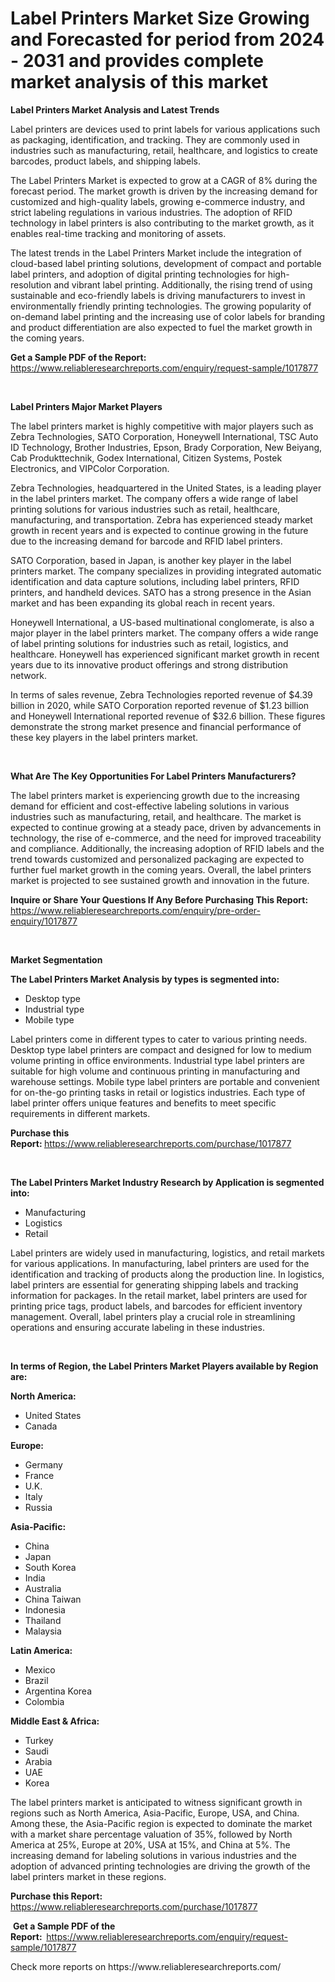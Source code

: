 <p><h1>Label Printers Market Size Growing and Forecasted for period from 2024 - 2031 and provides complete market analysis of this market</h1></p><p><strong>Label Printers Market Analysis and Latest Trends</strong></p>
<p><p>Label printers are devices used to print labels for various applications such as packaging, identification, and tracking. They are commonly used in industries such as manufacturing, retail, healthcare, and logistics to create barcodes, product labels, and shipping labels.</p><p>The Label Printers Market is expected to grow at a CAGR of 8% during the forecast period. The market growth is driven by the increasing demand for customized and high-quality labels, growing e-commerce industry, and strict labeling regulations in various industries. The adoption of RFID technology in label printers is also contributing to the market growth, as it enables real-time tracking and monitoring of assets.</p><p>The latest trends in the Label Printers Market include the integration of cloud-based label printing solutions, development of compact and portable label printers, and adoption of digital printing technologies for high-resolution and vibrant label printing. Additionally, the rising trend of using sustainable and eco-friendly labels is driving manufacturers to invest in environmentally friendly printing technologies. The growing popularity of on-demand label printing and the increasing use of color labels for branding and product differentiation are also expected to fuel the market growth in the coming years.</p></p>
<p><strong>Get a Sample PDF of the Report:&nbsp;</strong> <a href="https://www.reliableresearchreports.com/enquiry/request-sample/1017877">https://www.reliableresearchreports.com/enquiry/request-sample/1017877</a></p>
<p>&nbsp;</p>
<p><strong>Label Printers Major Market Players</strong></p>
<p><p>The label printers market is highly competitive with major players such as Zebra Technologies, SATO Corporation, Honeywell International, TSC Auto ID Technology, Brother Industries, Epson, Brady Corporation, New Beiyang, Cab Produkttechnik, Godex International, Citizen Systems, Postek Electronics, and VIPColor Corporation.</p><p>Zebra Technologies, headquartered in the United States, is a leading player in the label printers market. The company offers a wide range of label printing solutions for various industries such as retail, healthcare, manufacturing, and transportation. Zebra has experienced steady market growth in recent years and is expected to continue growing in the future due to the increasing demand for barcode and RFID label printers.</p><p>SATO Corporation, based in Japan, is another key player in the label printers market. The company specializes in providing integrated automatic identification and data capture solutions, including label printers, RFID printers, and handheld devices. SATO has a strong presence in the Asian market and has been expanding its global reach in recent years.</p><p>Honeywell International, a US-based multinational conglomerate, is also a major player in the label printers market. The company offers a wide range of label printing solutions for industries such as retail, logistics, and healthcare. Honeywell has experienced significant market growth in recent years due to its innovative product offerings and strong distribution network.</p><p>In terms of sales revenue, Zebra Technologies reported revenue of $4.39 billion in 2020, while SATO Corporation reported revenue of $1.23 billion and Honeywell International reported revenue of $32.6 billion. These figures demonstrate the strong market presence and financial performance of these key players in the label printers market.</p></p>
<p>&nbsp;</p>
<p><strong>What Are The Key Opportunities For Label Printers Manufacturers?</strong></p>
<p><p>The label printers market is experiencing growth due to the increasing demand for efficient and cost-effective labeling solutions in various industries such as manufacturing, retail, and healthcare. The market is expected to continue growing at a steady pace, driven by advancements in technology, the rise of e-commerce, and the need for improved traceability and compliance. Additionally, the increasing adoption of RFID labels and the trend towards customized and personalized packaging are expected to further fuel market growth in the coming years. Overall, the label printers market is projected to see sustained growth and innovation in the future.</p></p>
<p><strong>Inquire or Share Your Questions If Any Before Purchasing This Report:</strong> <a href="https://www.reliableresearchreports.com/enquiry/pre-order-enquiry/1017877">https://www.reliableresearchreports.com/enquiry/pre-order-enquiry/1017877</a></p>
<p>&nbsp;</p>
<p><strong>Market Segmentation</strong></p>
<p><strong>The Label Printers Market Analysis by types is segmented into:</strong></p>
<p><ul><li>Desktop type</li><li>Industrial type</li><li>Mobile type</li></ul></p>
<p><p>Label printers come in different types to cater to various printing needs. Desktop type label printers are compact and designed for low to medium volume printing in office environments. Industrial type label printers are suitable for high volume and continuous printing in manufacturing and warehouse settings. Mobile type label printers are portable and convenient for on-the-go printing tasks in retail or logistics industries. Each type of label printer offers unique features and benefits to meet specific requirements in different markets.</p></p>
<p><strong>Purchase this Report:&nbsp;</strong><a href="https://www.reliableresearchreports.com/purchase/1017877">https://www.reliableresearchreports.com/purchase/1017877</a></p>
<p>&nbsp;</p>
<p><strong>The Label Printers Market Industry Research by Application is segmented into:</strong></p>
<p><ul><li>Manufacturing</li><li>Logistics</li><li>Retail</li></ul></p>
<p><p>Label printers are widely used in manufacturing, logistics, and retail markets for various applications. In manufacturing, label printers are used for the identification and tracking of products along the production line. In logistics, label printers are essential for generating shipping labels and tracking information for packages. In the retail market, label printers are used for printing price tags, product labels, and barcodes for efficient inventory management. Overall, label printers play a crucial role in streamlining operations and ensuring accurate labeling in these industries.</p></p>
<p>&nbsp;</p>
<p><strong>In terms of Region, the Label Printers Market Players available by Region are:</strong></p>
<p>
    <p> <strong> North America: </strong>
        <ul>
            <li>United States</li>
            <li>Canada</li>
        </ul>
        </p> 
    <p> <strong> Europe: </strong>
        <ul>
            <li>Germany</li>
            <li>France</li>
            <li>U.K.</li>
            <li>Italy</li>
            <li>Russia</li>
        </ul>
        </p> 
    <p> <strong> Asia-Pacific: </strong>
        <ul>
            <li>China</li>
            <li>Japan</li>
            <li>South Korea</li>
            <li>India</li>
            <li>Australia</li>
            <li>China Taiwan</li>
            <li>Indonesia</li>
            <li>Thailand</li>
            <li>Malaysia</li>
        </ul>
        </p> 
    <p> <strong> Latin America: </strong>
        <ul>
            <li>Mexico</li>
            <li>Brazil</li>
            <li>Argentina Korea</li>
            <li>Colombia</li>
        </ul>
        </p> 
    <p> <strong> Middle East & Africa: </strong>
        <ul>
            <li>Turkey</li>
            <li>Saudi</li>
            <li>Arabia</li>
            <li>UAE</li>
            <li>Korea</li>
        </ul>
    </p>
    </p>
<p><p>The label printers market is anticipated to witness significant growth in regions such as North America, Asia-Pacific, Europe, USA, and China. Among these, the Asia-Pacific region is expected to dominate the market with a market share percentage valuation of 35%, followed by North America at 25%, Europe at 20%, USA at 15%, and China at 5%. The increasing demand for labeling solutions in various industries and the adoption of advanced printing technologies are driving the growth of the label printers market in these regions.</p></p>
<p><strong>Purchase this Report: </strong><a href="https://www.reliableresearchreports.com/purchase/1017877">https://www.reliableresearchreports.com/purchase/1017877</a></p>
<p>&nbsp;<strong>Get a Sample PDF of the Report:&nbsp;&nbsp;</strong><a href="https://www.reliableresearchreports.com/enquiry/request-sample/1017877">https://www.reliableresearchreports.com/enquiry/request-sample/1017877</a></p>
<p><strong></strong></p>
<p>Check more reports on https://www.reliableresearchreports.com/</p>